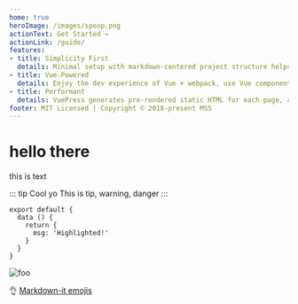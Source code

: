 ```yaml
---
home: true
heroImage: /images/spoop.png
actionText: Get Started →
actionLink: /guide/
features:
- title: Simplicity First
  details: Minimal setup with markdown-centered project structure helps you focus on writing.
- title: Vue-Powered
  details: Enjoy the dev experience of Vue + webpack, use Vue components in markdown, and develop custom themes with Vue.
- title: Performant
  details: VuePress generates pre-rendered static HTML for each page, and runs as an SPA once a page is loaded.
footer: MIT Licensed | Copyright © 2018-present MSS
---
```


# hello there

this is text

::: tip Cool yo
This is tip, warning, danger
:::

``` js{4}
export default {
  data () {
    return {
      msg: 'Highlighted!'
    }
  }
}
```

<img :src="$withBase('/images/spoop.png')" alt="foo">

:ok_hand:
[Markdown-it emojis](https://github.com/markdown-it/markdown-it-emoji/blob/master/lib/data/full.json)